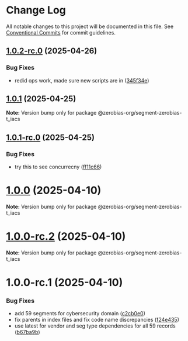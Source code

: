 # Change Log

All notable changes to this project will be documented in this file.
See [Conventional Commits](https://conventionalcommits.org) for commit guidelines.

## [1.0.2-rc.0](https://github.com/zerobias-org/segment/compare/@zerobias-org/segment-zerobias-t_iacs@1.0.1...@zerobias-org/segment-zerobias-t_iacs@1.0.2-rc.0) (2025-04-26)


### Bug Fixes

* redid ops work, made sure new scripts are in ([345f34e](https://github.com/zerobias-org/segment/commit/345f34ec926029dc141943b3e321676adb4a2888))





## [1.0.1](https://github.com/zerobias-org/segment/compare/@zerobias-org/segment-zerobias-t_iacs@1.0.1-rc.0...@zerobias-org/segment-zerobias-t_iacs@1.0.1) (2025-04-25)

**Note:** Version bump only for package @zerobias-org/segment-zerobias-t_iacs





## [1.0.1-rc.0](https://github.com/zerobias-org/segment/compare/@zerobias-org/segment-zerobias-t_iacs@1.0.0...@zerobias-org/segment-zerobias-t_iacs@1.0.1-rc.0) (2025-04-25)


### Bug Fixes

* try this to see concurrecny ([ff11c66](https://github.com/zerobias-org/segment/commit/ff11c66d67cb9f185098fd640d4139178d29ae22))





# [1.0.0](https://github.com/zerobias-org/segment/compare/@zerobias-org/segment-zerobias-t_iacs@1.0.0-rc.2...@zerobias-org/segment-zerobias-t_iacs@1.0.0) (2025-04-10)

**Note:** Version bump only for package @zerobias-org/segment-zerobias-t_iacs





# [1.0.0-rc.2](https://github.com/zerobias-org/segment/compare/@zerobias-org/segment-zerobias-t_iacs@1.0.0-rc.1...@zerobias-org/segment-zerobias-t_iacs@1.0.0-rc.2) (2025-04-10)

**Note:** Version bump only for package @zerobias-org/segment-zerobias-t_iacs





# 1.0.0-rc.1 (2025-04-10)


### Bug Fixes

* add 59 segments for cybersecurity domain ([c2cb0e0](https://github.com/zerobias-org/segment/commit/c2cb0e0c1f1eabb51d7f5a6ae6db98c1516fcdbe))
* fix parents in index files and fix code name discrepancies ([f24e435](https://github.com/zerobias-org/segment/commit/f24e4352453caaa05074cc6bb66ee8ed21a4f11d))
* use latest for vendor and seg type dependencies for all 59 records ([b67ba9b](https://github.com/zerobias-org/segment/commit/b67ba9bed7a90fad3b084161ebc603b5b35214b8))
